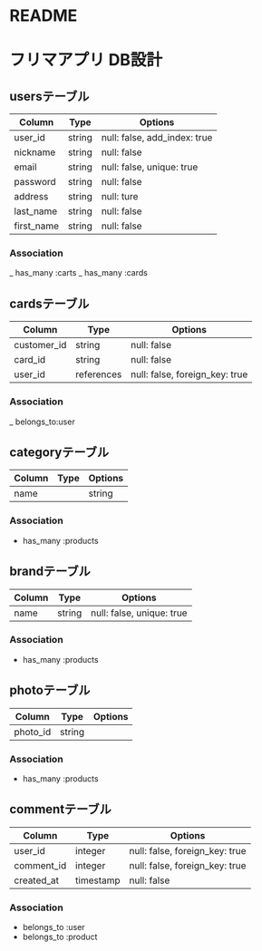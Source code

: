 # README

# フリマアプリ DB設計

## usersテーブル
|Column|Type|Options|
|------|----|-------|
|user_id|string|null: false, add_index: true|
|nickname|string|null: false|
|email|string|null: false, unique: true|
|password|string|null: false|
|address|string|null: ture|
|last_name|string|null: false|
|first_name|string|null: false|
### Association
_ has_many :carts
_ has_many :cards


## cardsテーブル
|Column|Type|Options|
|------|----|-------|
|customer_id|string|null: false|
|card_id|string|null: false|
|user_id|references|null: false, foreign_key: true|
### Association
_ belongs_to:user


## categoryテーブル
|Column|Type|Options|
|------|----|-------|
|name||string|null: false, unique: true|
### Association
- has_many :products


## brandテーブル
|Column|Type|Options|
|------|----|-------|
|name|string|null: false, unique: true|
### Association
- has_many :products


## photoテーブル
|Column|Type|Options|
|------|----|-------|
|photo_id|string|
### Association
- has_many :products


## commentテーブル
|Column|Type|Options|
|------|----|-------|
|user_id|integer|null: false, foreign_key: true|
|comment_id|integer|null: false, foreign_key: true|
|created_at|timestamp|null: false|
### Association
- belongs_to :user
- belongs_to :product

